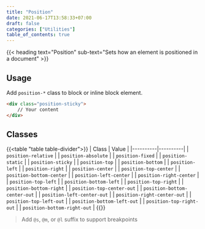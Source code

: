 ```yaml
---
title: "Position"
date: 2021-06-17T13:58:33+07:00
draft: false
categories: ["Utilities"]
table_of_contents: true
---
```


{{< heading text="Position" sub-text="Sets how an element is positioned in a document" >}}

## Usage

Add `position-*` class to block or inline block element.

``` html
<div class="position-sticky">
    // Your content
</div>
```

## Classes

{{<table "table table-divider">}}
| Class | Value |
|----------|----------|
| `position-relative` |
| `position-absolute` |
| `position-fixed` |
| `position-static` |
| `position-sticky` |
| `position-top` |
| `position-bottom` |
| `position-left` |
| `position-right` |
| `position-center` |
| `position-top-center` |
| `position-bottom-center` |
| `position-left-center` |
| `position-right-center` |
| `position-top-left` |
| `position-bottom-left` |
| `position-top-right` |
| `position-bottom-right` |
| `position-top-center-out` |
| `position-bottom-center-out` |
| `position-left-center-out` |
| `position-right-center-out` |
| `position-top-left-out` |
| `position-bottom-left-out` |
| `position-top-right-out` |
| `position-bottom-right-out` |
{{</table>}}

> Add `@s`, `@m`, or `@l` suffix to support breakpoints